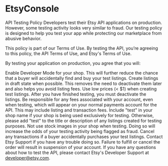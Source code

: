 # EtsyConsole
API Testing Policy
Developers test their Etsy API applications on production. However, some testing activity looks very similar to fraud. Our testing policy is designed to help you test your app while protecting our marketplace from abusive behavior.

This policy is part of our Terms of Use. By testing the API, you’re agreeing to this policy, the API Terms of Use, and Etsy's Terms of Use.

By testing your application on production, you agree that you will:

Enable Developer Mode for your shop. This will further reduce the chance that a buyer will accidentally find and buy your test listings.
Create listings in draft state when possible. This removes the need to deactivate them later and also helps you avoid listing fees.
Use low prices (< $1) when creating test listings. After you have finished testing, you must deactivate the listings.
Be responsible for any fees associated with your account, even when testing, which will appear on your normal payments account for the API. This may include listing and transaction fees.
Include "test" in your shop name if your shop is being used exclusively for testing. Otherwise, please add "test" to the title or description of any listings created for testing purposes.
Not use stock images in your shop when testing. Doing so will increase the odds of your testing activity being flagged as fraud.
Cancel any transactions if a buyer accidentally purchases your test listings. Contact Etsy Support if you have any trouble doing so. Failure to fulfill or cancel the order will result in suspension of your account.
If you have any questions about how to test the API, please contact Etsy's Developer Support at developer@etsy.com.
